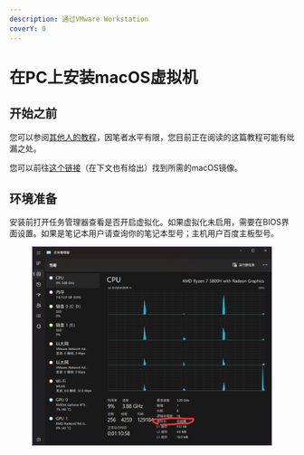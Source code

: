 ```yaml
---
description: 通过VMware Workstation
coverY: 0
---
```


# 在PC上安装macOS虚拟机

## 开始之前

您可以参阅[其他人的教程](http://mp.weixin.qq.com/s?\_\_biz=MzIxOTE5MDY5Mw==\&mid=2650891941\&idx=1\&sn=a0e3624fdc8aaaeb0e0053f7d7e62a86\&chksm=8c2ac26fbb5d4b79a30163c2c3c4a50694dd224f1dd576cbb0f91e3d39c41b20fbb64f0bd8b9\&scene=21#wechat\_redirect)，因笔者水平有限，您目前正在阅读的这篇教程可能有纰漏之处。

您可以前往[这个链接](https://www.123pan.com/s/0pMUVv-892x)（在下文也有给出）找到所需的macOS镜像。

## 环境准备

安装前打开任务管理器查看是否开启虚拟化。如果虚拟化未启用，需要在BIOS界面设置。如果是笔记本用户请查询你的笔记本型号；主机用户百度主板型号。

<figure><img src="../.gitbook/assets/1.png" alt=""><figcaption></figcaption></figure>
